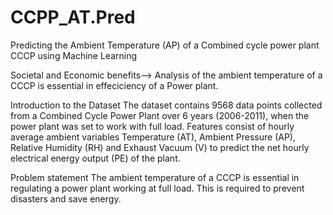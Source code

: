 # CCPP_AT.Pred
Predicting the Ambient Temperature (AP) of a Combined cycle power plant CCCP using Machine Learning

Societal and Economic benefits-->
Analysis of the ambient temperature of a CCCP is essential in effeciciency of a Power plant.

Introduction to the Dataset
The dataset contains 9568 data points collected from a Combined Cycle Power Plant over 6 years (2006-2011), when the power plant was set to work with full load. Features consist of hourly average ambient variables Temperature (AT), Ambient Pressure (AP), Relative Humidity (RH) and Exhaust Vacuum (V) to predict the net hourly electrical energy output (PE) of the plant.

Problem statement
The ambient temperature of a CCCP is essential in regulating a power plant working at full load. This is required to prevent disasters and save energy.
